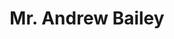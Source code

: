 ---
title: "Mr. Andrew Bailey"
draft: false
description : "Mr. Bailey is leading the efforts to architect, design and develop the solutions of ICA. Mr. Bailey has the uncanny ability to develop highly optimized, superfast cyber automations. And he has deep understanding, and experience in STIG/ACAS cyber security compliance, through his experience in multiple efforts. Mr. Bailey has helped many teams achieve superior compliance in DoD cyber audits."
image: "images/AndrewBaileyImg.jpg"
course: "for Intelligent Cyber Automations"
category: "corporate"
department: "Corporate Management"
designation: "Chief Development Officer (CDO)"
id: "member1"
order: 3
type: "team"
---